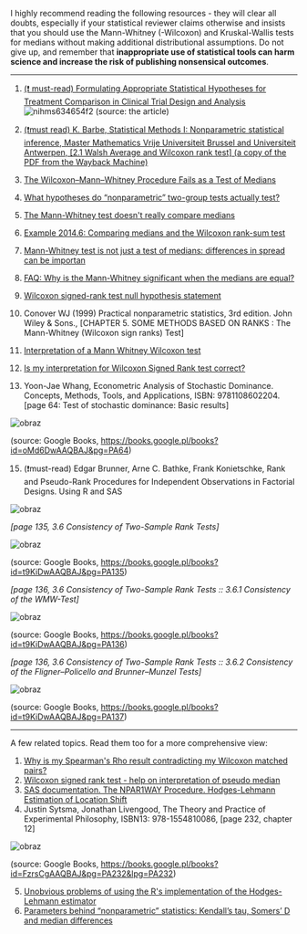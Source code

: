 I highly recommend reading the following resources - they will clear all doubts, especially if your statistical reviewer claims otherwise and insists that you should use the Mann-Whitney (-Wilcoxon) and Kruskal-Wallis tests for medians without making additional distributional assumptions.
Do not give up, and remember that **inappropriate use of statistical tools can harm science and increase the risk of publishing nonsensical outcomes**.

---
1. [(❗ must-read) Formulating Appropriate Statistical Hypotheses for Treatment Comparison in Clinical Trial Design and Analysis ](https://www.ncbi.nlm.nih.gov/pmc/articles/PMC4254362/)
![nihms634654f2](https://user-images.githubusercontent.com/95669100/268414880-cddf72b0-c3a9-48df-a9ce-58acc42b4d20.jpg)
(source: the article)

2. [(❗must read) K. Barbe, Statistical Methods I: Nonparametric statistical inference, Master Mathematics Vrije Universiteit Brussel and Universiteit Antwerpen, [2.1 Walsh Average and Wilcoxon rank test] (a copy of the PDF from the Wayback Machine)](https://web.archive.org/web/20210524064522/http://homepages.vub.ac.be/~kbarbe/StatMet1.pdf)
3. [The Wilcoxon–Mann–Whitney Procedure Fails as a Test of Medians](https://www.tandfonline.com/doi/abs/10.1080/00031305.2017.1305291)
4. [What hypotheses do “nonparametric” two-group tests actually test?](https://journals.sagepub.com/doi/pdf/10.1177/1536867X1201200202)
5. [The Mann-Whitney test doesn't really compare medians](https://www.graphpad.com/guides/prism/latest/statistics/stat_nonparametric_tests_dont_compa.htm)
6. [Example 2014.6: Comparing medians and the Wilcoxon rank-sum test](http://proc-x.com/2014/06/example-2014-6-comparing-medians-and-the-wilcoxon-rank-sum-test/)
7. [Mann-Whitney test is not just a test of medians: differences in spread can be importan](https://edisciplinas.usp.br/pluginfile.php/1065042/mod_resource/content/1/Mann%C2%ADWhitney%20test%20is%20not%20just%20a%20test.pdf)
8. [FAQ: Why is the Mann-Whitney significant when the medians are equal?](https://stats.idre.ucla.edu/other/mult-pkg/faq/general/faq-why-is-the-mann-whitney-significant-when-the-medians-are-equal/)
9. [Wilcoxon signed-rank test null hypothesis statement](https://stats.stackexchange.com/questions/363335/wilcoxon-signed-rank-test-null-hypothesis-statement)
10. Conover WJ (1999) Practical nonparametric statistics, 3rd edition. John Wiley & Sons., [CHAPTER 5. SOME METHODS BASED ON RANKS : The Mann-Whitney (Wilcoxon sign ranks) Test]
11. [Interpretation of a Mann Whitney Wilcoxon test](https://stats.stackexchange.com/questions/333561/interpretation-of-a-mann-whitney-wilcoxon-test)
12. [Is my interpretation for Wilcoxon Signed Rank test correct?](https://stats.stackexchange.com/questions/407304/is-my-interpretation-for-wilcoxon-signed-rank-test-correct)
13. Yoon-Jae Whang, Econometric Analysis of Stochastic Dominance. Concepts, Methods, Tools, and Applications, ISBN: 9781108602204. [page 64: Test of stochastic dominance: Basic results]

![obraz](https://user-images.githubusercontent.com/95669100/268412641-d00106ba-1fa2-4fc7-8bfd-93d39967f35d.png)

(source: Google Books, https://books.google.pl/books?id=oMd6DwAAQBAJ&pg=PA64)

15. (❗must-read) Edgar Brunner, Arne C. Bathke, Frank Konietschke,  Rank and Pseudo-Rank Procedures for Independent Observations in Factorial Designs. Using R and SAS

![obraz](https://user-images.githubusercontent.com/95669100/268413452-bdb58b70-b65a-47d9-8665-fb2451b517e9.png)

_[page 135, 3.6 Consistency of Two-Sample Rank Tests]_

![obraz](https://user-images.githubusercontent.com/95669100/268414291-3df57532-3930-40d7-ad60-3d9aa14fd0b3.png)

(source: Google Books, https://books.google.pl/books?id=t9KiDwAAQBAJ&pg=PA135)

_[page 136, 3.6 Consistency of Two-Sample Rank Tests :: 3.6.1 Consistency of the WMW-Test]_

![obraz](https://user-images.githubusercontent.com/95669100/268414272-c1f6face-7bae-445b-be2d-6f0b2910882c.png)

(source: Google Books, https://books.google.pl/books?id=t9KiDwAAQBAJ&pg=PA136)

_[page 136, 3.6 Consistency of Two-Sample Rank Tests :: 3.6.2 Consistency of the Fligner–Policello and Brunner–Munzel Tests]_

![obraz](https://user-images.githubusercontent.com/95669100/268414246-1d9b63dc-50dc-4198-bd29-04e4e2aaad6c.png)

(source: Google Books, https://books.google.pl/books?id=t9KiDwAAQBAJ&pg=PA137)

---

A few related topics. Read them too for a more comprehensive view:

1. [Why is my Spearman's Rho result contradicting my Wilcoxon matched pairs?](https://stats.stackexchange.com/questions/214472/why-is-my-spearmans-rho-result-contradicting-my-wilcoxon-matched-pairs)
2. [Wilcoxon signed rank test - help on interpretation of pseudo median](https://stats.stackexchange.com/questions/404971/wilcoxon-signed-rank-test-help-on-interpretation-of-pseudo-median)
3. [SAS documentation. The NPAR1WAY Procedure. Hodges-Lehmann Estimation of Location Shift](https://documentation.sas.com/doc/en/pgmsascdc/9.4_3.3/statug/statug_npar1way_details19.htm)
4. Justin Sytsma, Jonathan Livengood, The Theory and Practice of Experimental Philosophy, ISBN13: 978-1554810086, [page 232, chapter 12]

![obraz](https://user-images.githubusercontent.com/95669100/268413229-a1b4bec9-016f-4fe9-8ba2-a56f1151eb13.png)

(source: Google Books, https://books.google.pl/books?id=FzrsCgAAQBAJ&pg=PA232&lpg=PA232)

5. [Unobvious problems of using the R's implementation of the Hodges-Lehmann estimator](https://aakinshin.net/posts/r-hodges-lehmann-problems/)
6. [Parameters behind “nonparametric” statistics: Kendall’s tau, Somers’ D and median differences](https://journals.sagepub.com/doi/pdf/10.1177/1536867X0200200103)
